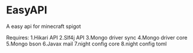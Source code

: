 # EasyAPI
A easy api for minecraft spigot

Requires:
1.Hikari API
2.Slf4j API
3.Mongo driver sync
4.Mongo driver core
5.Mongo bson
6.Javax mail
7.night config core
8.night config toml